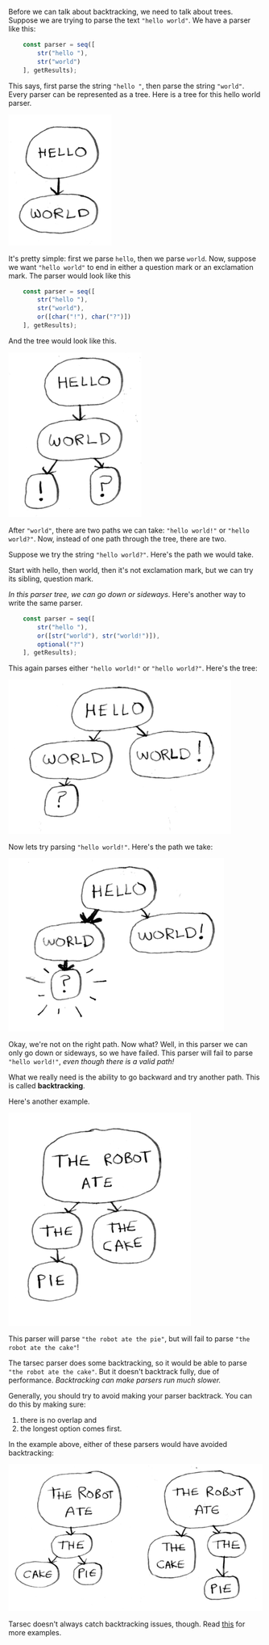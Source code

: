 Before we can talk about backtracking, we need to talk about trees. Suppose we are trying to parse the text `"hello world"`. We have a parser like this:

```ts
    const parser = seq([
        str("hello "),
        str("world")
    ], getResults);
```

 This says, first parse the string `"hello "`, then parse the string `"world"`. Every parser can be represented as a tree. Here is a tree for this hello world parser.

 ![](images/backtracking/simple.png)


It's pretty simple: first we parse `hello`, then we parse `world`. Now, suppose we want `"hello world"` to end in either a question mark or an exclamation mark. The parser would look like this

```ts
    const parser = seq([
        str("hello "),
        str("world"),
        or([char("!"), char("?")])
    ], getResults);
```

And the tree would look like this.

![](images/backtracking/branch.png)

After `"world"`, there are two paths we can take: `"hello world!"` or `"hello world?"`. Now, instead of one path through the tree, there are two.

Suppose we try the string `"hello world?"`. Here's the path we would take.

Start with hello, then world, then it's not exclamation mark, but we can try its sibling, question mark.


*In this parser tree, we can go down or sideways*. Here's another way to write the same parser.

```ts
    const parser = seq([
        str("hello "),        
        or([str("world"), str("world!")]),
        optional("?")
    ], getResults);
```

This again parses either `"hello world!"` or `"hello world?"`. Here's the tree:

![](images/backtracking/branch-backtracking.png)

Now lets try parsing `"hello world!"`. Here's the path we take:

![](images/backtracking/branch-backtracking-path.png)

Okay, we're not on the right path. Now what? Well, in this parser we can only go down or sideways, so we have failed. This parser will fail to parse `"hello world!"`, *even though there is a valid path!*

What we really need is the ability to go backward and try another path. This is called **backtracking**.

Here's another example.

![](images/backtracking/robot-parser.png)

This parser will parse `"the robot ate the pie"`, but will fail to parse `"the robot ate the cake"`!

The tarsec parser does some backtracking, so it would be able to parse `"the robot ate the cake"`. But it doesn't backtrack fully, due of performance. *Backtracking can make parsers run much slower.*

Generally, you should try to avoid making your parser backtrack. You can do this by making sure:

1. there is no overlap and
2. the longest option comes first.

In the example above, either of these parsers would have avoided backtracking:

![](images/backtracking/robot-parser-good.png)

Tarsec doesn't always catch backtracking issues, though. Read [this](/tutorials/backtracking/other-backtracking-issues.md) for more examples.